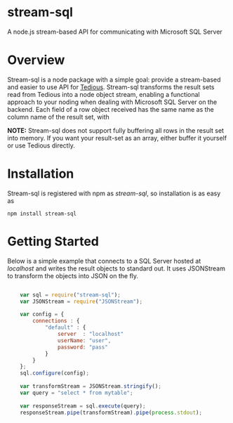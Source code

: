 # stream-sql
A node.js stream-based API for communicating with Microsoft SQL Server 

# Overview

Stream-sql is a node package with a simple goal: provide a stream-based and easier to use API for 
[Tedious](http://github.com/pekim/tedious). Stream-sql transforms the result sets read from Tedious into a node object 
stream, enabling a functional approach to your noding when dealing with Microsoft SQL Server on the backend. Each 
field of a row object received has the same name as the column name of the result set, with 
 
**NOTE:** Stream-sql does not support fully buffering all rows in the result set into memory. If you want your 
result-set as an array, either buffer it yourself or use Tedious directly. 

# Installation
Stream-sql is registered with npm as *stream-sql*, so installation is as easy as 

    npm install stream-sql

# Getting Started
Below is a simple example that connects to a SQL Server hosted at *localhost* and writes the result objects
to standard out. It uses JSONStream to transform the objects into JSON on the fly.   

```javascript

    var sql = require("stream-sql");
    var JSONStream = require("JSONStream");
    
    var config = {
        connections : {
            "default" : {
                server  : "localhost"
                userName: "user",
                password: "pass"
            }
        }
    };
    sql.configure(config);
    
    var transformStream = JSONStream.stringify();
    var query = "select * from mytable";
    
    var responseStream = sql.execute(query);
    responseStream.pipe(transformStream).pipe(process.stdout);
    
```

